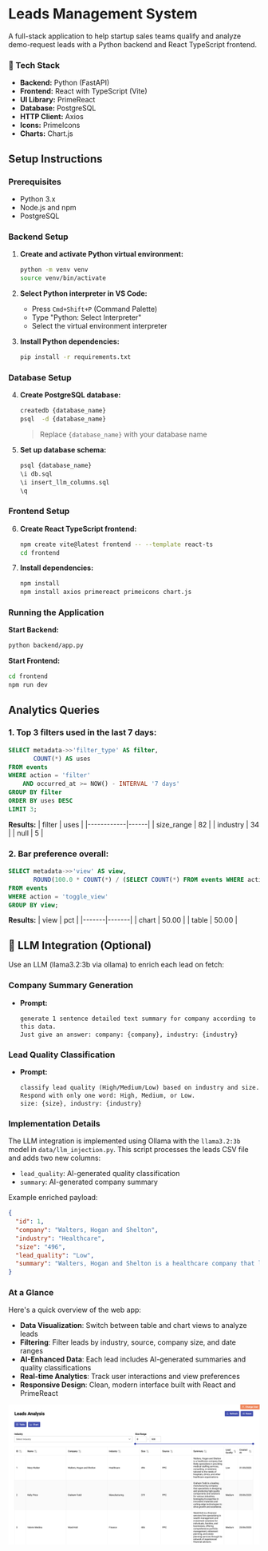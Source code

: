 # Leads Management System

A full-stack application to help startup sales teams qualify and analyze demo-request leads with a Python backend and React TypeScript frontend.

### 🔧 Tech Stack
- **Backend:** Python (FastAPI)
- **Frontend:** React with TypeScript (Vite)
- **UI Library:** PrimeReact
- **Database:** PostgreSQL
- **HTTP Client:** Axios
- **Icons:** PrimeIcons
- **Charts:** Chart.js

## Setup Instructions

### Prerequisites
- Python 3.x
- Node.js and npm
- PostgreSQL

### Backend Setup

1. **Create and activate Python virtual environment:**
   ```bash
   python -m venv venv
   source venv/bin/activate
   ```

2. **Select Python interpreter in VS Code:**
   - Press `Cmd+Shift+P` (Command Palette)
   - Type "Python: Select Interpreter"
   - Select the virtual environment interpreter

3. **Install Python dependencies:**
   ```bash
   pip install -r requirements.txt
   ```

### Database Setup

4. **Create PostgreSQL database:**
   ```bash
   createdb {database_name}
   psql  -d {database_name}
   ```
   > Replace `{database_name}` with your database name

5. **Set up database schema:**
   ```bash
   psql {database_name}
   \i db.sql
   \i insert_llm_columns.sql
   \q
   ```

### Frontend Setup

6. **Create React TypeScript frontend:**
   ```bash
   npm create vite@latest frontend -- --template react-ts
   cd frontend
   ```

7. **Install dependencies:**
   ```bash
   npm install
   npm install axios primereact primeicons chart.js
   ```

### Running the Application

**Start Backend:**
```bash
python backend/app.py
```

**Start Frontend:**
```bash
cd frontend
npm run dev
```

## Analytics Queries

### 1. Top 3 filters used in the last 7 days:

```sql
SELECT metadata->>'filter_type' AS filter,
       COUNT(*) AS uses
FROM events
WHERE action = 'filter'
	AND occurred_at >= NOW() - INTERVAL '7 days'
GROUP BY filter
ORDER BY uses DESC
LIMIT 3;
```

**Results:**
| filter     | uses |
|------------|------|
| size_range | 82   |
| industry   | 34   |
| null       | 5    |

### 2. Bar preference overall:

```sql
SELECT metadata->>'view' AS view,
       ROUND(100.0 * COUNT(*) / (SELECT COUNT(*) FROM events WHERE action = 'toggle_view'), 2) AS pct
FROM events
WHERE action = 'toggle_view'
GROUP BY view;
```

**Results:**
| view  | pct   |
|-------|-------|
| chart | 50.00 |
| table | 50.00 |


## 🤖 LLM Integration (Optional)

Use an LLM (llama3.2:3b via ollama) to enrich each lead on fetch:

### Company Summary Generation
- **Prompt:**
  ```
  generate 1 sentence detailed text summary for company according to this data. 
  Just give an answer: company: {company}, industry: {industry}

### Lead Quality Classification
- **Prompt:** 
  ```
  classify lead quality (High/Medium/Low) based on industry and size. 
  Respond with only one word: High, Medium, or Low. 
  size: {size}, industry: {industry}
  ```


### Implementation Details
The LLM integration is implemented using Ollama with the `llama3.2:3b` model in `data/llm_injection.py`. This script processes the leads CSV file and adds two new columns:
- `lead_quality`: AI-generated quality classification
- `summary`: AI-generated company summary

Example enriched payload:
```json
{
  "id": 1,
  "company": "Walters, Hogan and Shelton",
  "industry": "Healthcare",
  "size": "496",
  "lead_quality": "Low",
  "summary": "Walters, Hogan and Shelton is a healthcare company that likely specializes in providing medical staffing services, consulting, or solutions tailored to the needs of hospitals, clinics, and other healthcare organizations."
}
```
### At a Glance

Here's a quick overview of the web app:

- **Data Visualization**: Switch between table and chart views to analyze leads
- **Filtering**: Filter leads by industry, source, company size, and date ranges
- **AI-Enhanced Data**: Each lead includes AI-generated summaries and quality classifications
- **Real-time Analytics**: Track user interactions and view preferences
- **Responsive Design**: Clean, modern interface built with React and PrimeReact

![Updated Table View](app.png)
